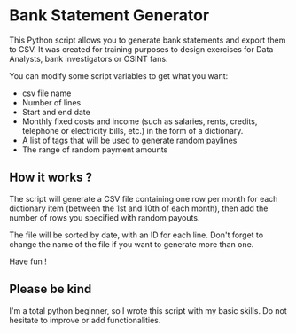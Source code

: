 # Bank Statement Generator
This Python script allows you to generate bank statements and export them to CSV.
It was created for training purposes to design exercises for Data Analysts, bank investigators or OSINT fans.

You can modify some script variables to get what you want:
- csv file name
- Number of lines
- Start and end date
- Monthly fixed costs and income (such as salaries, rents, credits, telephone or electricity bills, etc.) in the form of a dictionary.
- A list of tags that will be used to generate random paylines
- The range of random payment amounts

## How it works ?
The script will generate a CSV file containing one row per month for each dictionary item (between the 1st and 10th of each month), then add the number of rows you specified with random payouts.

The file will be sorted by date, with an ID for each line.
Don't forget to change the name of the file if you want to generate more than one.

Have fun !

## Please be kind
I'm a total python beginner, so I wrote this script with my basic skills. Do not hesitate to improve or add functionalities.